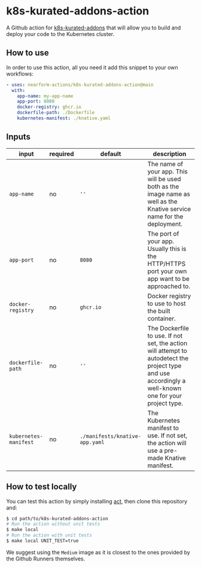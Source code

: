 # k8s-kurated-addons-action

A Github action for [k8s-kurated-addons](https://github.com/nearform/k8s-kurated-addons) that will allow you to build and deploy your code to the Kubernetes cluster.

## How to use

In order to use this action, all you need it add this snippet to your own workflows:

```yaml
- uses: nearform-actions/k8s-kurated-addons-action@main
  with:
    app-name: my-app-name
    app-port: 8080
    docker-registry: ghcr.io
    dockerfile-path: ./Dockerfile 
    kubernetes-manifest: ./knative.yaml
```

## Inputs

| input                 | required | default                        | description |
|-----------------------|----------|--------------------------------|-------------|
| `app-name`            | no       | `''`                           | The name of your app. This will be used both as the image name as well as the Knative service name for the deployment. |
| `app-port`            | no       | `8080`                         | The port of your app. Usually this is the HTTP/HTTPS port your own app want to be approached to. |
| `docker-registry`     | no       | `ghcr.io`                      | Docker registry to use to host the built container. |
| `dockerfile-path`     | no       | `''`                           | The Dockerfile to use. If not set, the action will attempt to autodetect the project type and use accordingly a well-known one for your project type. |
| `kubernetes-manifest` | no       | `./manifests/knative-app.yaml` | The Kubernetes manifest to use. If not set, the action will use a pre-made Knative manifest. |


## How to test locally

You can test this action by simply installing [act](https://github.com/nektos/act), then clone this repository and:

```bash
$ cd path/to/k8s-kurated-addons-action
# Run the action without unit tests
$ make local
# Run the action with unit tests
$ make local UNIT_TEST=true
```

We suggest using the `Medium` image as it is closest to the ones provided by the Github Runners themselves.
